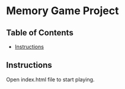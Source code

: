 # Memory Game Project

## Table of Contents
* [Instructions](#instructions)

## Instructions
Open index.html file to start playing.

